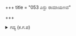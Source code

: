 +++
title = "053 ಎನ್ದು ರಾಮಾಯಣವ"

+++

<details><summary>ಗದ್ಯ (ಕ.ಗ.ಪ) </summary>

53. ಹೀಗೆ ಮಾರ್ಕಂಡೇಯನು ರಾಮಾಯಣದ ಕಥೆಯನ್ನು ವಿಸ್ತಾರವಾಗಿ ಹೇಳಲು, ಧರ್ಮಜನ ಮನಸ್ಸಿನ ನೋವು ಮರೆಯಾಗಿ ಸಮಾಧಾನ ಉಂಟಾಯಿತು. ವೀರ ನಾರಾಯಣನ ಕೃಪೆಯಿಂದ ಅವರೆಲ್ಲರೂ ಸುಖಸಂತೋಷದಿಂದ ಇದ್ದರು.
</details>
